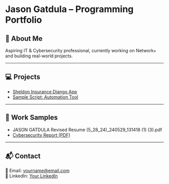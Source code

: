 # Jason Gatdula – Programming Portfolio

## 🚀 About Me
Aspiring IT & Cybersecurity professional, currently working on Network+ and building real-world projects.

---

## 💻 Projects
- [Sheldon Insurance Django App](https://jgat1984.pythonanywhere.com)  
- [Sample Script: Automation Tool](https://github.com/yourusername/project1)

---

## 📄 Work Samples
- JASON GATDULA Revised Resume (5_28_24)_240529_131418 (1) (3).pdf
- [Cybersecurity Report (PDF)](cybersecurity_report.pdf)  

---

## 📬 Contact
📧 Email: yourname@email.com  
🔗 LinkedIn: [Your LinkedIn](https://linkedin.com/in/yourname)
